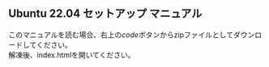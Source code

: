 ## Ubuntu 22.04 セットアップ マニュアル

このマニュアルを読む場合、右上の*code*ボタンからzipファイルとしてダウンロードしてください。<br>
解凍後、index.htmlを開いてください。

